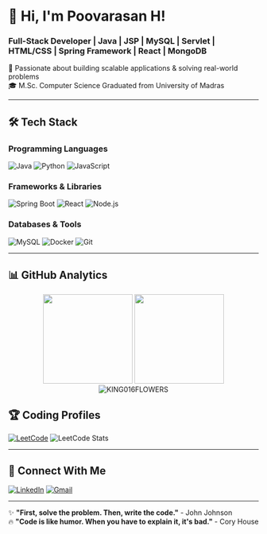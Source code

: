 # 💫 Hi, I'm Poovarasan H! 
### Full-Stack Developer | Java | JSP | MySQL | Servlet | HTML/CSS | Spring Framework | React | MongoDB

🚀 Passionate about building scalable applications & solving real-world problems  
🎓 M.Sc. Computer Science Graduated from University of Madras  

---

## 🛠️ Tech Stack

### **Programming Languages**
![Java](https://img.shields.io/badge/Java-%23ED8B00.svg?style=for-the-badge&logo=java&logoColor=white)
![Python](https://img.shields.io/badge/Python-3776AB?style=for-the-badge&logo=python&logoColor=white)
![JavaScript](https://img.shields.io/badge/JavaScript-%23323330.svg?style=for-the-badge&logo=javascript&logoColor=%23F7DF1E)

### **Frameworks & Libraries**
![Spring Boot](https://img.shields.io/badge/Spring_Boot-6DB33F?style=for-the-badge&logo=spring-boot&logoColor=white)
![React](https://img.shields.io/badge/React-%2320232a.svg?style=for-the-badge&logo=react&logoColor=%2361DAFB)
![Node.js](https://img.shields.io/badge/Node.js-339933?style=for-the-badge&logo=nodedotjs&logoColor=white)

### **Databases & Tools**
![MySQL](https://img.shields.io/badge/MySQL-005C84?style=for-the-badge&logo=mysql&logoColor=white)
![Docker](https://img.shields.io/badge/Docker-2496ED?style=for-the-badge&logo=docker&logoColor=white)
![Git](https://img.shields.io/badge/Git-F05032?style=for-the-badge&logo=git&logoColor=white)

---

## 📊 GitHub Analytics

<div align="center">
  <img height="180em" src="https://github-readme-stats.vercel.app/api?username=KING016FLOWERS&show_icons=true&theme=tokyonight&include_all_commits=true&count_private=true"/>
  <img height="180em" src="https://github-readme-stats.vercel.app/api/top-langs/?username=KING016FLOWERS&layout=compact&langs_count=8&theme=tokyonight"/>
</div>

<div align="center">
  <img src="https://github-readme-streak-stats.herokuapp.com/?user=KING016FLOWERS&theme=tokyonight" alt="KING016FLOWERS" />
</div>

## 🏆 Coding Profiles

[![LeetCode](https://img.shields.io/badge/LeetCode-FFA116?style=for-the-badge&logo=leetcode&logoColor=black)](https://leetcode.com/poova1612/)
![LeetCode Stats](https://leetcard.jacoblin.cool/poova1612?theme=dark&font=Abel&ext=contest)

---

## 🤝 Connect With Me

[![LinkedIn](https://img.shields.io/badge/LinkedIn-0077B5?style=for-the-badge&logo=linkedin&logoColor=white)](www.linkedin.com/in/poovarasan-h-🧑🏻‍🎓-5564b52b6)
[![Gmail](https://img.shields.io/badge/Gmail-D14836?style=for-the-badge&logo=gmail&logoColor=white)](mailto:poova8068@gmail.com)

---

✨ **"First, solve the problem. Then, write the code."** - John Johnson  
🔥 **"Code is like humor. When you have to explain it, it's bad."** - Cory House
